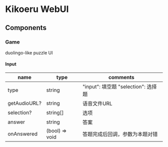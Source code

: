 # Kikoeru WebUI

## Components

### Game

duolingo-like puzzle UI

#### Input

name | type | comments
-- | -- | --
type | string | "input": 填空题 "selection": 选择题
getAudioURL? | string | 语音文件URL
selection? | string[] | 选项
answer | string | 答案
onAnswered | (bool) => void | 答题完成后回调，参数为本题对错
